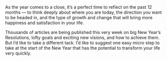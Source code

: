 As the year comes to a close, it’s a perfect time to reflect on the past 12 months — to think deeply about where you are today, the direction you want to be headed in, and the type of growth and change that will bring more happiness and satisfaction in your life.

Thousands of articles are being published this very week on big New Year’s Resolutions, lofty goals and exciting new visions, and how to achieve them. But I’d like to take a different tack. I’d like to suggest one easy micro step to take at the start of the New Year that has the potential to transform your life very quickly.
